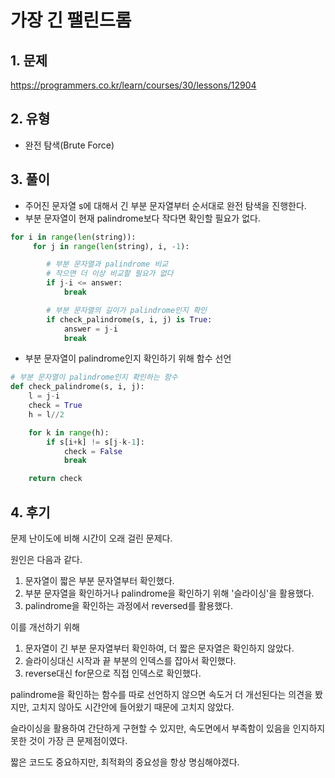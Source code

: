 # 가장 긴 팰린드롬
## 1. 문제
https://programmers.co.kr/learn/courses/30/lessons/12904

## 2. 유형
* 완전 탐색(Brute Force)

## 3. 풀이
* 주어진 문자열 s에 대해서 긴 부분 문자열부터 순서대로 완전 탐색을 진행한다.
* 부분 문자열이 현재 palindrome보다 작다면 확인할 필요가 없다.
```python
for i in range(len(string)):
     for j in range(len(string), i, -1):

        # 부분 문자열과 palindrome 비교
        # 작으면 더 이상 비교할 필요가 없다
        if j-i <= answer:
            break

        # 부분 문자열의 길이가 palindrome인지 확인
        if check_palindrome(s, i, j) is True:
            answer = j-i
            break
```

* 부분 문자열이 palindrome인지 확인하기 위해 함수 선언
```python
# 부분 문자열이 palindrome인지 확인하는 함수
def check_palindrome(s, i, j):
    l = j-i
    check = True
    h = l//2

    for k in range(h):
        if s[i+k] != s[j-k-1]:
            check = False
            break

    return check
```

## 4. 후기
문제 난이도에 비해 시간이 오래 걸린 문제다.

원인은 다음과 같다.

1. 문자열이 짧은 부분 문자열부터 확인했다.
2. 부분 문자열을 확인하거나 palindrome을 확인하기 위해 '슬라이싱'을 활용했다.
3. palindrome을 확인하는 과정에서 reversed를 활용했다.

이를 개선하기 위해
1. 문자열이 긴 부분 문자열부터 확인하여, 더 짧은 문자열은 확인하지 않았다.
2. 슬라이싱대신 시작과 끝 부분의 인덱스를 잡아서 확인했다.
3. reverse대신 for문으로 직접 인덱스로 확인했다.

palindrome을 확인하는 함수를 따로 선언하지 않으면 속도거 더 개선된다는 의견을 봤지만, 고치지 않아도 시간안에 들어왔기 때문에 고치지 않았다.

슬라이싱을 활용하여 간단하게 구현할 수 있지만, 속도면에서 부족함이 있음을 인지하지 못한 것이 가장 큰 문제점이였다.

짧은 코드도 중요하지만, 최적화의 중요성을 항상 명심해야겠다.
